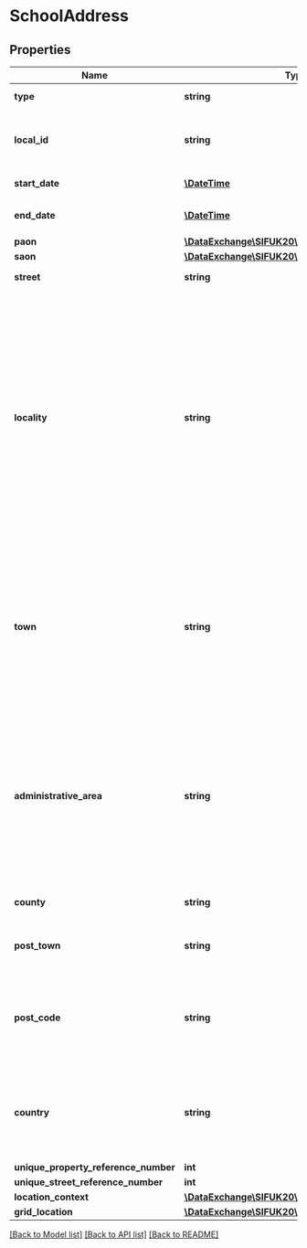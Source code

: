 # SchoolAddress

## Properties
Name | Type | Description | Notes
------------ | ------------- | ------------- | -------------
**type** | **string** | Code that defines the address type. | 
**local_id** | **string** | The locally assigned identifier for this address in the publishing system. | [optional] 
**start_date** | [**\DateTime**](Date.md) | Date person began using this address. | [optional] 
**end_date** | [**\DateTime**](Date.md) | Date person stopped using this address. | [optional] 
**paon** | [**\DataExchange\SIFUK20\Models\PAON**](PAON.md) |  | [optional] 
**saon** | [**\DataExchange\SIFUK20\Models\SAON**](SAON.md) |  | [optional] 
**street** | **string** | The name of the street. | [optional] 
**locality** | **string** | The locality name refers to a neighbourhood, suburb, district, village, estate, settlement, or parish that may form part of a town, or stand in its own right within the context of an administrative area. Where an industrial estate contains streets it is defined as a locality in its own right. At least one of Locality, Town, or AdministrativeArea must be specified. | [optional] 
**town** | **string** | The city name refers to a city or town that is not an adminstrative area, a suburb of an administrative area that does not form part of another town or a London district. At least one of Locality, Town, or AdministrativeArea must be specified. | [optional] 
**administrative_area** | **string** | The administrative area is a geographic area that may be the highest level local administrative area, and may be a county or a unitary authority, an island or island group, or London. At least one of Locality, Town, or AdministrativeArea must be specified | [optional] 
**county** | **string** | Where applicable, the name of the county. | [optional] 
**post_town** | **string** | Post Office usually assigns these based on Sorting Office. | [optional] 
**post_code** | **string** | The code allocated by the Post Office (within GBR) to identify a group of postal delivery points. Valid Postcode formats are: | [optional] 
**country** | **string** | Country where physical address is located, if known. Usually this is going to be &amp;#039;GBR&amp;#039; but could be outside the UK. | [optional] 
**unique_property_reference_number** | **int** |  | [optional] 
**unique_street_reference_number** | **int** |  | [optional] 
**location_context** | [**\DataExchange\SIFUK20\Models\LocationContext**](LocationContext.md) |  | [optional] 
**grid_location** | [**\DataExchange\SIFUK20\Models\GridLocation**](GridLocation.md) |  | [optional] 

[[Back to Model list]](../README.md#documentation-for-models) [[Back to API list]](../README.md#documentation-for-api-endpoints) [[Back to README]](../README.md)


